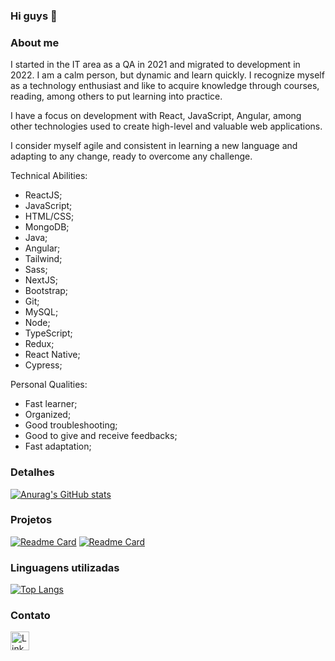 ### Hi guys 👋

### About me
I started in the IT area as a QA in 2021 and migrated to development in 2022. I am a calm person, but dynamic and learn quickly. I recognize myself as a technology enthusiast and like to acquire knowledge through courses, reading, among others to put learning into practice.

I have a focus on development with React, JavaScript, Angular, among other technologies used to create high-level and valuable web applications.

I consider myself agile and consistent in learning a new language and adapting to any change, ready to overcome any challenge.

Technical Abilities:
- ReactJS;
- JavaScript;
- HTML/CSS;
- MongoDB;
- Java;
- Angular;
- Tailwind;
- Sass;
- NextJS;
- Bootstrap;
- Git;
- MySQL;
- Node;
- TypeScript;
- Redux;
- React Native;
- Cypress;

Personal Qualities:
- Fast learner;
- Organized;
- Good troubleshooting;
- Good to give and receive feedbacks;
- Fast adaptation;

### Detalhes

[![Anurag's GitHub stats](https://github-readme-stats.vercel.app/api?username=lgustavo13&show_icons=true&theme=dark)](https://github.com/anuraghazra/github-readme-stats)

### Projetos

[![Readme Card](https://github-readme-stats.vercel.app/api/pin/?username=lgustavo13&repo=tiktok_clone&theme=dark)](https://github.com/lgustavo13/tiktok_clone)
[![Readme Card](https://github-readme-stats.vercel.app/api/pin/?username=lgustavo13&repo=notes&theme=dark)](https://github.com/lgustavo13/notes)

### Linguagens utilizadas

[![Top Langs](https://github-readme-stats.vercel.app/api/top-langs/?username=lgustavo13&layout=compact&theme=dark)](https://github.com/anuraghazra/github-readme-stats)

### Contato

[<img src='https://img.shields.io/badge/LinkedIn-0077B5?style=for-the-badge&logo=linkedin&logoColor=white' alt='Linkedin' height='30'>](https://www.linkedin.com/in/luiz-gustavo-silva-194b6b1a1/)
